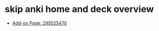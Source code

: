 # skip anki home and deck overview

* [Add-on Page: 295525470](https://ankiweb.net/shared/info/295525470)